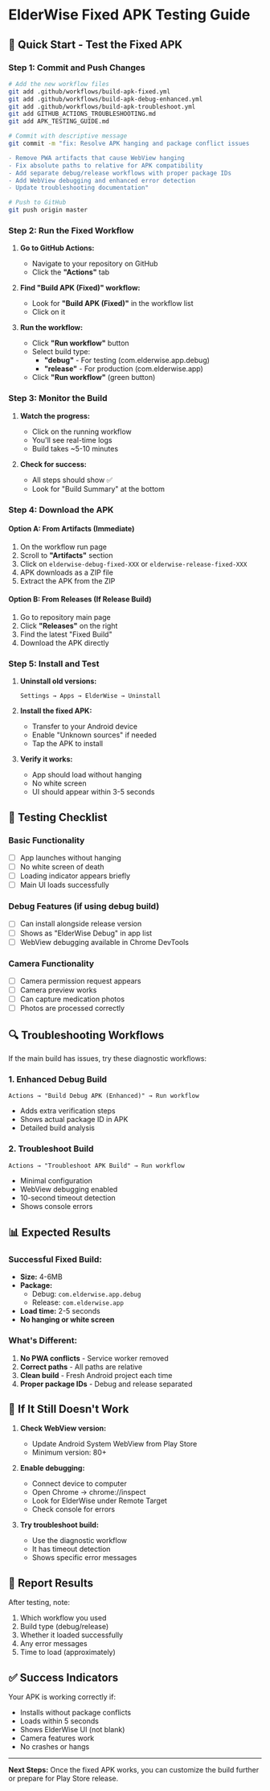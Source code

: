 # ElderWise Fixed APK Testing Guide

## 🚀 Quick Start - Test the Fixed APK

### Step 1: Commit and Push Changes

```bash
# Add the new workflow files
git add .github/workflows/build-apk-fixed.yml
git add .github/workflows/build-apk-debug-enhanced.yml
git add .github/workflows/build-apk-troubleshoot.yml
git add GITHUB_ACTIONS_TROUBLESHOOTING.md
git add APK_TESTING_GUIDE.md

# Commit with descriptive message
git commit -m "fix: Resolve APK hanging and package conflict issues

- Remove PWA artifacts that cause WebView hanging
- Fix absolute paths to relative for APK compatibility
- Add separate debug/release workflows with proper package IDs
- Add WebView debugging and enhanced error detection
- Update troubleshooting documentation"

# Push to GitHub
git push origin master
```

### Step 2: Run the Fixed Workflow

1. **Go to GitHub Actions:**
   - Navigate to your repository on GitHub
   - Click the **"Actions"** tab

2. **Find "Build APK (Fixed)" workflow:**
   - Look for **"Build APK (Fixed)"** in the workflow list
   - Click on it

3. **Run the workflow:**
   - Click **"Run workflow"** button
   - Select build type:
     - **"debug"** - For testing (com.elderwise.app.debug)
     - **"release"** - For production (com.elderwise.app)
   - Click **"Run workflow"** (green button)

### Step 3: Monitor the Build

1. **Watch the progress:**
   - Click on the running workflow
   - You'll see real-time logs
   - Build takes ~5-10 minutes

2. **Check for success:**
   - All steps should show ✅
   - Look for "Build Summary" at the bottom

### Step 4: Download the APK

#### Option A: From Artifacts (Immediate)
1. On the workflow run page
2. Scroll to **"Artifacts"** section
3. Click on `elderwise-debug-fixed-XXX` or `elderwise-release-fixed-XXX`
4. APK downloads as a ZIP file
5. Extract the APK from the ZIP

#### Option B: From Releases (If Release Build)
1. Go to repository main page
2. Click **"Releases"** on the right
3. Find the latest "Fixed Build"
4. Download the APK directly

### Step 5: Install and Test

1. **Uninstall old versions:**
   ```
   Settings → Apps → ElderWise → Uninstall
   ```

2. **Install the fixed APK:**
   - Transfer to your Android device
   - Enable "Unknown sources" if needed
   - Tap the APK to install

3. **Verify it works:**
   - App should load without hanging
   - No white screen
   - UI should appear within 3-5 seconds

## 🧪 Testing Checklist

### Basic Functionality
- [ ] App launches without hanging
- [ ] No white screen of death
- [ ] Loading indicator appears briefly
- [ ] Main UI loads successfully

### Debug Features (if using debug build)
- [ ] Can install alongside release version
- [ ] Shows as "ElderWise Debug" in app list
- [ ] WebView debugging available in Chrome DevTools

### Camera Functionality
- [ ] Camera permission request appears
- [ ] Camera preview works
- [ ] Can capture medication photos
- [ ] Photos are processed correctly

## 🔍 Troubleshooting Workflows

If the main build has issues, try these diagnostic workflows:

### 1. Enhanced Debug Build
```
Actions → "Build Debug APK (Enhanced)" → Run workflow
```
- Adds extra verification steps
- Shows actual package ID in APK
- Detailed build analysis

### 2. Troubleshoot Build
```
Actions → "Troubleshoot APK Build" → Run workflow
```
- Minimal configuration
- WebView debugging enabled
- 10-second timeout detection
- Shows console errors

## 📊 Expected Results

### Successful Fixed Build:
- **Size:** 4-6MB
- **Package:** 
  - Debug: `com.elderwise.app.debug`
  - Release: `com.elderwise.app`
- **Load time:** 2-5 seconds
- **No hanging or white screen**

### What's Different:
1. **No PWA conflicts** - Service worker removed
2. **Correct paths** - All paths are relative
3. **Clean build** - Fresh Android project each time
4. **Proper package IDs** - Debug and release separated

## 🚨 If It Still Doesn't Work

1. **Check WebView version:**
   - Update Android System WebView from Play Store
   - Minimum version: 80+

2. **Enable debugging:**
   - Connect device to computer
   - Open Chrome → chrome://inspect
   - Look for ElderWise under Remote Target
   - Check console for errors

3. **Try troubleshoot build:**
   - Use the diagnostic workflow
   - It has timeout detection
   - Shows specific error messages

## 📝 Report Results

After testing, note:
1. Which workflow you used
2. Build type (debug/release)
3. Whether it loaded successfully
4. Any error messages
5. Time to load (approximately)

## ✅ Success Indicators

Your APK is working correctly if:
- Installs without package conflicts
- Loads within 5 seconds
- Shows ElderWise UI (not blank)
- Camera features work
- No crashes or hangs

---

**Next Steps:** Once the fixed APK works, you can customize the build further or prepare for Play Store release.